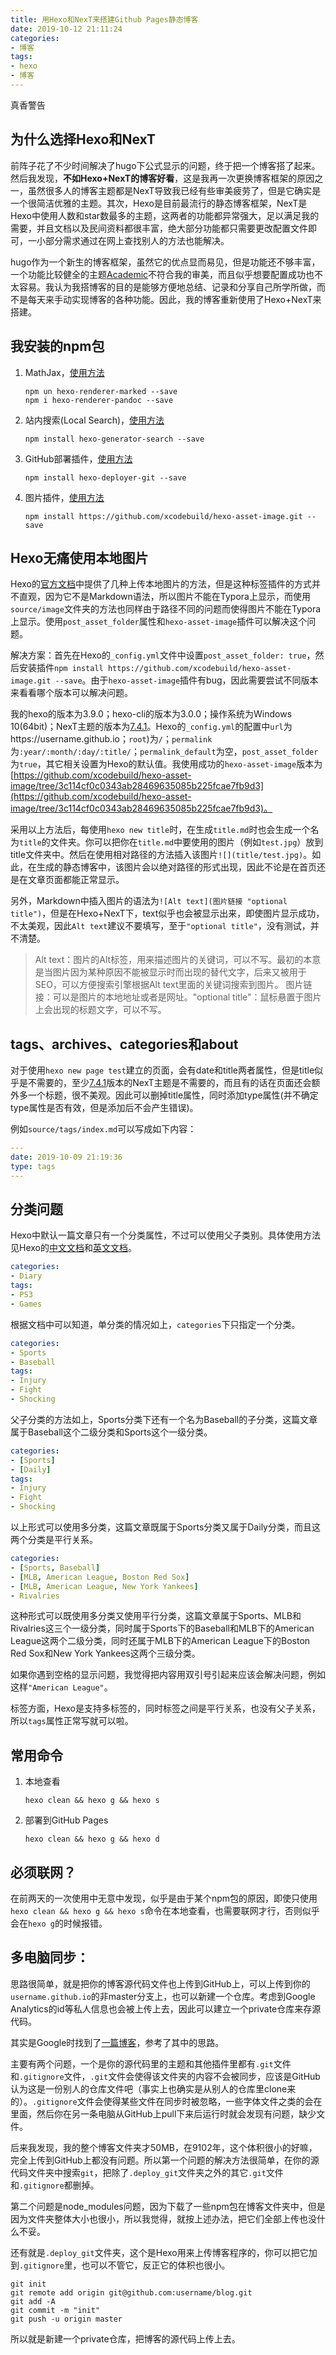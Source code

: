 ```yaml
---
title: 用Hexo和NexT来搭建Github Pages静态博客
date: 2019-10-12 21:11:24
categories:
- 博客
tags:
- hexo
- 博客
---
```


真香警告

## 为什么选择Hexo和NexT

前阵子花了不少时间解决了hugo下公式显示的问题，终于把一个博客搭了起来。然后我发现，**不如Hexo+NexT的博客好看**，这是我再一次更换博客框架的原因之一，虽然很多人的博客主题都是NexT导致我已经有些审美疲劳了，但是它确实是一个很简洁优雅的主题。其次，Hexo是目前最流行的静态博客框架，NexT是Hexo中使用人数和star数最多的主题，这两者的功能都异常强大，足以满足我的需要，并且文档以及民间资料都很丰富，绝大部分功能都只需要更改配置文件即可，一小部分需求通过在网上查找别人的方法也能解决。

hugo作为一个新生的博客框架，虽然它的优点显而易见，但是功能还不够丰富，一个功能比较健全的主题[Academic](https://themes.gohugo.io/academic/)不符合我的审美，而且似乎想要配置成功也不太容易。我认为我搭博客的目的是能够方便地总结、记录和分享自己所学所做，而不是每天来手动实现博客的各种功能。因此，我的博客重新使用了Hexo+NexT来搭建。

## 我安装的npm包

1. MathJax，[使用方法](https://theme-next.org/docs/third-party-services/math-equations)

   ```shell
   npm un hexo-renderer-marked --save
   npm i hexo-renderer-pandoc --save
   ```

2. 站内搜索(Local Search)，[使用方法](https://theme-next.org/docs/third-party-services/search-services#Local-Search)

   ```shell
   npm install hexo-generator-search --save
   ```

3. GitHub部署插件，[使用方法](https://hexo.io/zh-cn/docs/one-command-deployment#Git)

   ```shell
   npm install hexo-deployer-git --save
   ```

4. 图片插件，[使用方法](https://github.com/xcodebuild/hexo-asset-image/)

   ```shell
   npm install https://github.com/xcodebuild/hexo-asset-image.git --save
   ```

## Hexo无痛使用本地图片

Hexo的[官方文档](https://hexo.io/zh-cn/docs/asset-folders)中提供了几种上传本地图片的方法，但是这种标签插件的方式并不直观，因为它不是Markdown语法，所以图片不能在Typora上显示，而使用`source/image`文件夹的方法也同样由于路径不同的问题而使得图片不能在Typora上显示。使用`post_asset_folder`属性和`hexo-asset-image`插件可以解决这个问题。

解决方案：首先在Hexo的`_config.yml`文件中设置`post_asset_folder: true`，然后安装插件`npm install https://github.com/xcodebuild/hexo-asset-image.git --save`。由于`hexo-asset-image`插件有bug，因此需要尝试不同版本来看看哪个版本可以解决问题。

我的hexo的版本为3.9.0；hexo-cli的版本为3.0.0；操作系统为Windows 10(64bit)；NexT主题的版本为[7.4.1](https://github.com/theme-next/hexo-theme-next/releases/tag/v7.4.1)。Hexo的`_config.yml`的配置中`url`为https://username.github.io；`root`)为`/`；`permalink`为`:year/:month/:day/:title/`；`permalink_default`为空，`post_asset_folder`为`true`，其它相关设置为Hexo的默认值。我使用成功的`hexo-asset-image`版本为[https://github.com/xcodebuild/hexo-asset-image/tree/3c114cf0c0343ab28469635085b225fcae7fb9d3](https://github.com/xcodebuild/hexo-asset-image/tree/3c114cf0c0343ab28469635085b225fcae7fb9d3)。

采用以上方法后，每使用`hexo new title`时，在生成`title.md`时也会生成一个名为`title`的文件夹。你可以把你在`title.md`中要使用的图片（例如`test.jpg`）放到title文件夹中。然后在使用相对路径的方法插入该图片`![](title/test.jpg)`。如此，在生成的静态博客中，该图片会以绝对路径的形式出现，因此不论是在首页还是在文章页面都能正常显示。

另外，Markdown中插入图片的语法为`![Alt text](图片链接 "optional title")`，但是在Hexo+NexT下，text似乎也会被显示出来，即使图片显示成功，不太美观，因此`Alt text`建议不要填写，至于`"optional title"`，没有测试，并不清楚。

> Alt text：图片的Alt标签，用来描述图片的关键词，可以不写。最初的本意是当图片因为某种原因不能被显示时而出现的替代文字，后来又被用于SEO，可以方便搜索引擎根据Alt text里面的关键词搜索到图片。 图片链接：可以是图片的本地地址或者是网址。"optional title"：鼠标悬置于图片上会出现的标题文字，可以不写。 

## tags、archives、categories和about

对于使用`hexo new page test`建立的页面，会有date和title两者属性，但是title似乎是不需要的，至少[7.4.1](https://github.com/theme-next/hexo-theme-next/releases/tag/v7.4.1)版本的NexT主题是不需要的，而且有的话在页面还会额外多一个标题，很不美观。因此可以删掉title属性，同时添加type属性(并不确定type属性是否有效，但是添加后不会产生错误)。

例如`source/tags/index.md`可以写成如下内容：

```yaml
---
date: 2019-10-09 21:19:36
type: tags
---
```

## 分类问题

Hexo中默认一篇文章只有一个分类属性，不过可以使用父子类别。具体使用方法见Hexo的[中文文档](https://hexo.io/zh-cn/docs/front-matter#分类和标签)和[英文文档](https://hexo.io/docs/front-matter.html#Categories-amp-Tags)。

```yaml
categories:
- Diary
tags:
- PS3
- Games
```

根据文档中可以知道，单分类的情况如上，`categories`下只指定一个分类。

```yaml
categories:
- Sports
- Baseball
tags:
- Injury
- Fight
- Shocking
```

父子分类的方法如上，Sports分类下还有一个名为Baseball的子分类，这篇文章属于Baseball这个二级分类和Sports这个一级分类。

```yaml
categories:
- [Sports]
- [Daily]
tags:
- Injury
- Fight
- Shocking
```

以上形式可以使用多分类，这篇文章既属于Sports分类又属于Daily分类，而且这两个分类是平行关系。

```yaml
categories:
- [Sports, Baseball]
- [MLB, American League, Boston Red Sox]
- [MLB, American League, New York Yankees]
- Rivalries
```

这种形式可以既使用多分类又使用平行分类，这篇文章属于Sports、MLB和Rivalries这三个一级分类，同时属于Sports下的Baseball和MLB下的American League这两个二级分类，同时还属于MLB下的American League下的Boston Red Sox和New York Yankees这两个三级分类。

如果你遇到空格的显示问题，我觉得把内容用双引号引起来应该会解决问题，例如这样`"American League"`。

标签方面，Hexo是支持多标签的，同时标签之间是平行关系，也没有父子关系，所以`tags`属性正常写就可以啦。

## 常用命令

1. 本地查看

   ```shell
   hexo clean && hexo g && hexo s
   ```

2. 部署到GitHub Pages

   ```shell
   hexo clean && hexo g && hexo d
   ```

## 必须联网？

在前两天的一次使用中无意中发现，似乎是由于某个npm包的原因，即使只使用`hexo clean && hexo g && hexo s`命令在本地查看，也需要联网才行，否则似乎会在`hexo g`的时候报错。

## 多电脑同步：

思路很简单，就是把你的博客源代码文件也上传到GitHub上，可以上传到你的`username.github.io`的非master分支上，也可以新建一个仓库。考虑到Google Analytics的id等私人信息也会被上传上去，因此可以建立一个private仓库来存源代码。

其实是Google时找到了[一篇博客](https://segmentfault.com/a/1190000017784822)，参考了其中的思路。

主要有两个问题，一个是你的源代码里的主题和其他插件里都有`.git`文件和`.gitignore`文件，`.git`文件会使得该文件夹的内容不会被同步，应该是GitHub认为这是一份别人的仓库文件吧（事实上也确实是从别人的仓库里clone来的）。`.gitignore`文件会使得某些文件在同步时被忽略，一些字体文件之类的会在里面，然后你在另一条电脑从GitHub上pull下来后运行时就会发现有问题，缺少文件。

后来我发现，我的整个博客文件夹才50MB，在9102年，这个体积很小的好嘛，完全上传到GitHub上都没有问题。所以第一个问题的解决方法很简单，在你的源代码文件夹中搜索`git`，把除了`.deploy_git`文件夹之外的其它`.git`文件和`.gitignore`都删掉。

第二个问题是node_modules问题，因为下载了一些npm包在博客文件夹中，但是因为文件夹整体大小也很小，所以我觉得，就按上述办法，把它们全部上传也没什么不妥。

还有就是`.deploy_git`文件夹，这个是Hexo用来上传博客程序的，你可以把它加到`.gitignore`里，也可以不管它，反正它的体积也很小。

```shell
git init
git remote add origin git@github.com:username/blog.git
git add -A
git commit -m "init"
git push -u origin master
```

所以就是新建一个private仓库，把博客的源代码上传上去。